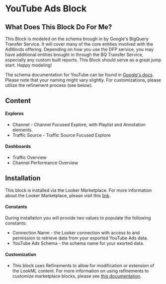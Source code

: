 # YouTube Ads Block #
## What Does This Block Do For Me? ##

This Block is modeled on the schema brough in by Google's BigQuery Transfer Service. It will cover many of the core entities involved with the AdWords offering. Depending on how you use the DFP service, you may have additional entities brought in through the BQ Transfer Service, especially any custom built reports. This Block should serve as a great jump start. Happy modeling!

The schema documentation for YouTube can be found in [Google's docs](https://developers.google.com/apis-explorer/#p/youtube/v3/). Please note that your naming might vary slightly. For customizations, please utilize the refinement process (see below).

## Content ##
#### Explores ####
* Channel - Channel Focused Explore, with Playlist and Annotation elements.
* Traffic Source - Traffic Source Focused Explore


#### Dashboards ####
* Traffic Overview
* Channel Performance Overview

## Installation ##
This block is installed via the Looker Marketplace. For more information about the Looker Marketplace, please visit this [link](https://docs.looker.com/data-modeling/marketplace).

#### Constants ####
During installation you will provide two values to populate the following constants:
* Connection Name - the Looker connection with access to and permission to retrieve data from your exported YouTube Ads data.
* YouTube Ads Schema - the schema name for your exorted data.

#### Customization ####
- This block uses Refinements to allow for modification or extension of the LookML content. For more information on using refinements to customize marketplace blocks, please see [this documentation](https://docs.looker.com/data-modeling/marketplace/customize-blocks).
